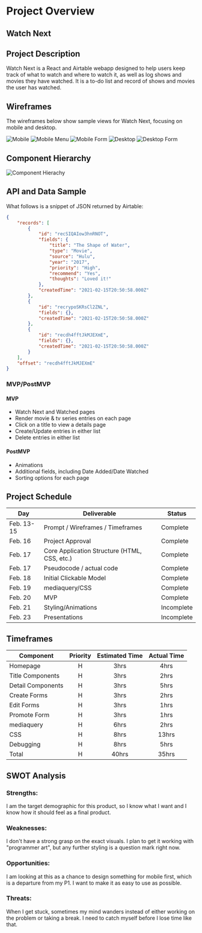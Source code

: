 # Project Overview

## Watch Next

## Project Description

Watch Next is a React and Airtable webapp designed to help users keep track of what to watch and where to watch it, as well as log shows and movies they have watched. It is a to-do list and record of shows and movies the user has watched.

## Wireframes

The wireframes below show sample views for Watch Next, focusing on mobile and desktop.

![Mobile](https://i.imgur.com/ufQcoRY.png)
![Mobile Menu](https://i.imgur.com/kaTjQoP.png)
![Mobile Form](https://i.imgur.com/rYXYBGM.png)
![Desktop](https://i.imgur.com/ExBclga.png)
![Desktop Form](https://i.imgur.com/vN6xO5N.png)

## Component Hierarchy
![Component Hierachy](https://i.imgur.com/6U6Z1Pi.png)

## API and Data Sample

What follows is a snippet of JSON returned by Airtable:

```json
{
    "records": [
        {
            "id": "recSIQAIow3hnRNOT",
            "fields": {
                "title": "The Shape of Water",
                "type": "Movie",
                "source": "Hulu",
                "year": "2017",
                "priority": "High",
                "recommend": "Yes",
                "thoughts": "Loved it!"
            },
            "createdTime": "2021-02-15T20:50:58.000Z"
        },
        {
            "id": "recrypoSKRsCl2ZNL",
            "fields": {},
            "createdTime": "2021-02-15T20:50:58.000Z"
        },
        {
            "id": "recdh4fftJkMJEXmE",
            "fields": {},
            "createdTime": "2021-02-15T20:50:58.000Z"
        }
    ],
    "offset": "recdh4fftJkMJEXmE"
}
```

### MVP/PostMVP

#### MVP 

- Watch Next and Watched pages
- Render movie & tv series entries on each page
- Click on a title to view a details page
- Create/Update entries in either list
- Delete entries in either list

#### PostMVP  

- Animations
- Additional fields, including Date Added/Date Watched
- Sorting options for each page

## Project Schedule

|  Day | Deliverable | Status
|---|---| ---|
|Feb. 13-15| Prompt / Wireframes / Timeframes | Complete
|Feb. 16| Project Approval | Complete
|Feb. 17| Core Application Structure (HTML, CSS, etc.) | Complete
|Feb. 17| Pseudocode / actual code | Complete
|Feb. 18| Initial Clickable Model  | Complete
|Feb. 19| mediaquery/CSS | Complete
|Feb. 20| MVP | Complete
|Feb. 21| Styling/Animations | Incomplete
|Feb. 23| Presentations | Incomplete

## Timeframes

| Component | Priority | Estimated Time | Actual Time |
| --- | :---: |  :---: | :---: |
| Homepage | H | 3hrs| 4hrs |
| Title Components | H | 3hrs| 2hrs |
| Detail Components | H | 3hrs| 5hrs |
| Create Forms | H | 3hrs| 2hrs |
| Edit Forms | H | 3hrs| 1hrs |
| Promote Form | H | 3hrs| 1hrs |
| mediaquery | H | 6hrs| 2hrs |
| CSS | H | 8hrs| 13hrs |
| Debugging | H| 8hrs| 5hrs |
| Total | H | 40hrs| 35hrs |

## SWOT Analysis

### Strengths:

I am the target demographic for this product, so I know what I want and I know how it should feel as a final product.

### Weaknesses:

I don't have a strong grasp on the exact visuals. I plan to get it working with "programmer art", but any further styling is a question mark right now.

### Opportunities:

I am looking at this as a chance to design something for mobile first, which is a departure from my P1. I want to make it as easy to use as possible.

### Threats:

When I get stuck, sometimes my mind wanders instead of either working on the problem or taking a break. I need to catch myself before I lose time like that.